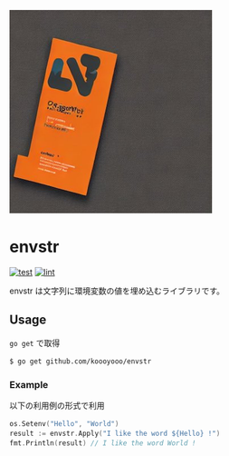 
![logo](./envstr.jpg)

# envstr
[![test](https://github.com/koooyooo/envstr/actions/workflows/test.yaml/badge.svg)](https://github.com/koooyooo/envstr/actions/workflows/test.yaml)
[![lint](https://github.com/koooyooo/envstr/actions/workflows/lint.yaml/badge.svg)](https://github.com/koooyooo/envstr/actions/workflows/lint.yaml)

envstr は文字列に環境変数の値を埋め込むライブラリです。

## Usage

`go get` で取得
```bash
$ go get github.com/koooyooo/envstr
```

### Example
以下の利用例の形式で利用
```go
os.Setenv("Hello", "World")
result := envstr.Apply("I like the word ${Hello} !")
fmt.Println(result) // I like the word World !
```
